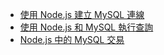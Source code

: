 * [使用 Node.js 建立 MySQL 連線](https://github.com/mysqljs/mysql/blob/master/Readme.md#establishing-connections)
* [使用 Node.js 和 MySQL 執行查詢](https://github.com/mysqljs/mysql/blob/master/Readme.md#performing-queries)
* [Node.js 中的 MySQL 交易](https://github.com/mysqljs/mysql/blob/master/Readme.md#transactions)

